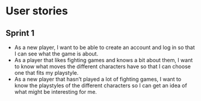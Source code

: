 # User stories
## Sprint 1
* As a new player, I want to be able to create an account and log in so that I can see what the game is about.
* As a player that likes fighting games and knows a bit about them, I want to know what moves the different characters have so that I can choose one that fits my playstyle.
* As a new player that hasn’t played a lot of fighting games, I want to know the playstyles of the different characters so I can get an idea of what might be interesting for me.
